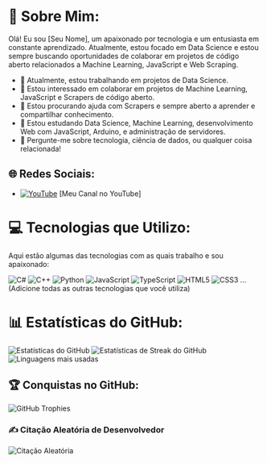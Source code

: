 # 👋 Sobre Mim:
Olá! Eu sou [Seu Nome], um apaixonado por tecnologia e um entusiasta em constante aprendizado. Atualmente, estou focado em Data Science e estou sempre buscando oportunidades de colaborar em projetos de código aberto relacionados a Machine Learning, JavaScript e Web Scraping.

- 🔭 Atualmente, estou trabalhando em projetos de Data Science.
- 👯 Estou interessado em colaborar em projetos de Machine Learning, JavaScript e Scrapers de código aberto.
- 🤝 Estou procurando ajuda com Scrapers e sempre aberto a aprender e compartilhar conhecimento.
- 🌱 Estou estudando Data Science, Machine Learning, desenvolvimento Web com JavaScript, Arduino, e administração de servidores.
- 💬 Pergunte-me sobre tecnologia, ciência de dados, ou qualquer coisa relacionada!

## 🌐 Redes Sociais:
- [![YouTube](https://img.shields.io/badge/YouTube-%23FF0000.svg?logo=YouTube&logoColor=white)](https://youtube.com/c/https://www.youtube.com/channel/UCFNYSvVpi6-oHiyvDnxuGQg) [Meu Canal no YouTube]

# 💻 Tecnologias que Utilizo:
Aqui estão algumas das tecnologias com as quais trabalho e sou apaixonado:

![C#](https://img.shields.io/badge/c%23-%23239120.svg?style=for-the-badge&logo=c-sharp&logoColor=white)
![C++](https://img.shields.io/badge/c++-%2300599C.svg?style=for-the-badge&logo=c%2B%2B&logoColor=white)
![Python](https://img.shields.io/badge/python-3670A0?style=for-the-badge&logo=python&logoColor=ffdd54)
![JavaScript](https://img.shields.io/badge/javascript-%23323330.svg?style=for-the-badge&logo=javascript&logoColor=%23F7DF1E)
![TypeScript](https://img.shields.io/badge/typescript-%23007ACC.svg?style=for-the-badge&logo=typescript&logoColor=white)
![HTML5](https://img.shields.io/badge/html5-%23E34F26.svg?style=for-the-badge&logo=html5&logoColor=white)
![CSS3](https://img.shields.io/badge/css3-%231572B6.svg?style=for-the-badge&logo=css3&logoColor=white)
... (Adicione todas as outras tecnologias que você utiliza)

# 📊 Estatísticas do GitHub:
![Estatísticas do GitHub](https://github-readme-stats.vercel.app/api?username=gusdnide&theme=radical&hide_border=false&include_all_commits=true&count_private=true)
![Estatísticas de Streak do GitHub](https://github-readme-streak-stats.herokuapp.com/?user=gusdnide&theme=radical&hide_border=false)
![Linguagens mais usadas](https://github-readme-stats.vercel.app/api/top-langs/?username=gusdnide&theme=radical&hide_border=false&include_all_commits=true&count_private=true&layout=compact)

## 🏆 Conquistas no GitHub:
![GitHub Trophies](https://github-profile-trophy.vercel.app/?username=gusdnide&theme=radical&no-frame=false&no-bg=true&margin-w=4)

### ✍️ Citação Aleatória de Desenvolvedor
![Citação Aleatória](https://quotes-github-readme.vercel.app/api?type=horizontal&theme=radical)
